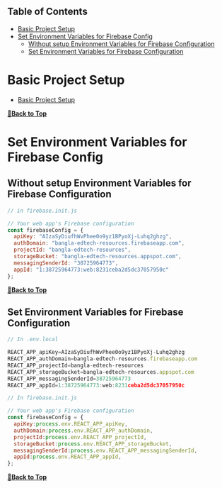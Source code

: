 ## Table of Contents

- [Basic Project Setup](#basic-project-setup)
- [Set Environment Variables for Firebase Config](#set-environment-variables-for-firebase-config)
  - [Without setup Environment Variables for Firebase Configuration](#without-setup-environment-variables-for-firebase-configuration)
  - [Set Environment Variables for Firebase Configuration](#set-environment-variables-for-firebase-configuration)

# Basic Project Setup

- [Basic Project Setup](https://github.com/crescentpartha/Travel-Guru/blob/main/travel-guru/___Steps___.md#basic-project-setup "Basic Project Setup - travel-guru")

**[🔼Back to Top](#table-of-contents)**

# Set Environment Variables for Firebase Config

## Without setup Environment Variables for Firebase Configuration

``` JavaScript
// in firebase.init.js

// Your web app's Firebase configuration
const firebaseConfig = {
  apiKey: "AIzaSyDiufhWvPhee0o9yz1BPyoXj-Luhq2ghzg",
  authDomain: "bangla-edtech-resources.firebaseapp.com",
  projectId: "bangla-edtech-resources",
  storageBucket: "bangla-edtech-resources.appspot.com",
  messagingSenderId: "38725964773",
  appId: "1:38725964773:web:8231ceba2d5dc37057950c"
};
```

**[🔼Back to Top](#table-of-contents)**

## Set Environment Variables for Firebase Configuration

``` JavaScript
// In .env.local

REACT_APP_apiKey=AIzaSyDiufhWvPhee0o9yz1BPyoXj-Luhq2ghzg
REACT_APP_authDomain=bangla-edtech-resources.firebaseapp.com
REACT_APP_projectId=bangla-edtech-resources
REACT_APP_storageBucket=bangla-edtech-resources.appspot.com
REACT_APP_messagingSenderId=38725964773
REACT_APP_appId=1:38725964773:web:8231ceba2d5dc37057950c
```

``` JavaScript
// In firebase.init.js

// Your web app's Firebase configuration
const firebaseConfig = {
  apiKey:process.env.REACT_APP_apiKey,
  authDomain:process.env.REACT_APP_authDomain,
  projectId:process.env.REACT_APP_projectId,
  storageBucket:process.env.REACT_APP_storageBucket,
  messagingSenderId:process.env.REACT_APP_messagingSenderId,
  appId:process.env.REACT_APP_appId,
};
```

**[🔼Back to Top](#table-of-contents)**
